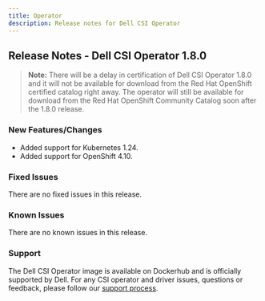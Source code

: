 ```yaml
---
title: Operator
description: Release notes for Dell CSI Operator
---
```


## Release Notes - Dell CSI Operator 1.8.0

>**Note:** There will be a delay in certification of Dell CSI Operator 1.8.0 and it will not be available for download from the Red Hat OpenShift certified catalog right away. The operator will still be available for download from the Red Hat OpenShift Community Catalog soon after the 1.8.0 release.

### New Features/Changes

- Added support for Kubernetes 1.24.
- Added support for OpenShift 4.10.

### Fixed Issues
There are no fixed issues in this release.

### Known Issues
There are no known issues in this release.

### Support
The Dell CSI Operator image is available on Dockerhub and is officially supported by Dell.
For any CSI operator and driver issues, questions or feedback, please follow our [support process](../../../support/).
